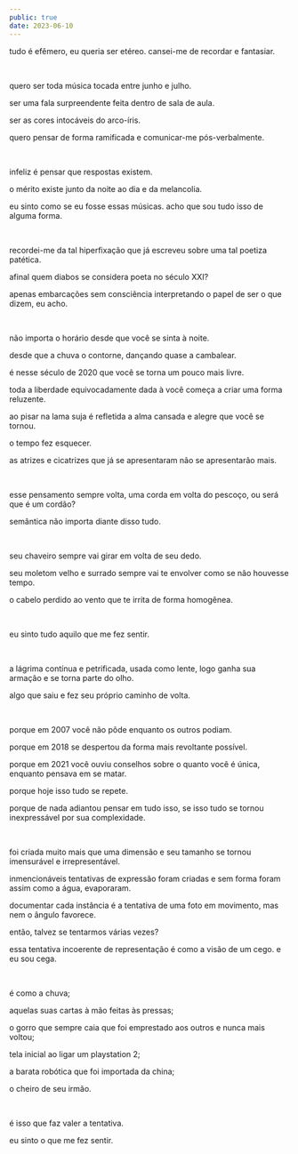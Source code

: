 ```yaml
---
public: true
date: 2023-06-10
---
```


tudo é efêmero, eu queria ser etéreo. cansei-me de recordar e fantasiar.

&nbsp;

quero ser toda música tocada entre junho e julho.

ser uma fala surpreendente feita dentro de sala de aula.

ser as cores intocáveis do arco-íris.

quero pensar de forma ramificada e comunicar-me pós-verbalmente.

&nbsp;

infeliz é pensar que respostas existem.

o mérito existe junto da noite ao dia e da melancolia.

eu sinto como se eu fosse essas músicas. acho que sou tudo isso de alguma forma.

&nbsp;

recordei-me da tal hiperfixação que já escreveu sobre uma tal poetiza patética.

afinal quem diabos se considera poeta no século XXI?

apenas embarcações sem consciência interpretando o papel de ser o que dizem, eu acho.

&nbsp;

não importa o horário desde que você se sinta à noite.

desde que a chuva o contorne, dançando quase a cambalear.

é nesse século de 2020 que você se torna um pouco mais livre.

toda a liberdade equivocadamente dada à você começa a criar uma forma reluzente.

ao pisar na lama suja é refletida a alma cansada e alegre que você se tornou.

o tempo fez esquecer.

as atrizes e cicatrizes que já se apresentaram não se apresentarão mais.

&nbsp;

esse pensamento sempre volta, uma corda em volta do pescoço, ou será que é um cordão?

semântica não importa diante disso tudo.

&nbsp;

seu chaveiro sempre vai girar em volta de seu dedo.

seu moletom velho e surrado sempre vai te envolver como se não houvesse tempo.

o cabelo perdido ao vento que te irrita de forma homogênea.

&nbsp;

eu sinto tudo aquilo que me fez sentir.

&nbsp;

a lágrima contínua e petrificada, usada como lente, logo ganha sua armação e se torna parte do olho.

algo que saiu e fez seu próprio caminho de volta.

&nbsp;

porque em 2007 você não pôde enquanto os outros podiam.

porque em 2018 se despertou da forma mais revoltante possível.

porque em 2021 você ouviu conselhos sobre o quanto você é única, enquanto pensava em se matar.

porque hoje isso tudo se repete.

porque de nada adiantou pensar em tudo isso, se isso tudo se tornou inexpressável por sua complexidade.

&nbsp;

foi criada muito mais que uma dimensão e seu tamanho se tornou imensurável e irrepresentável.

inmencionáveis tentativas de expressão foram criadas e sem forma foram assim como a água, evaporaram.

documentar cada instância é a tentativa de uma foto em movimento, mas nem o ângulo favorece.

então, talvez se tentarmos várias vezes?

essa tentativa incoerente de representação é como a visão de um cego. e eu sou cega.

&nbsp;

é como a chuva;

aquelas suas cartas à mão feitas às pressas;

o gorro que sempre caia que foi emprestado aos outros e nunca mais voltou;

tela inicial ao ligar um playstation 2;

a barata robótica que foi importada da china;

o cheiro de seu irmão.

&nbsp;

é isso que faz valer a tentativa.

eu sinto o que me fez sentir.
